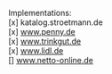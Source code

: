 Implementations: \
[x] katalog.stroetmann.de \
[x] www.penny.de \
[x] www.trinkgut.de \
[x] www.lidl.de \
[] www.netto-online.de